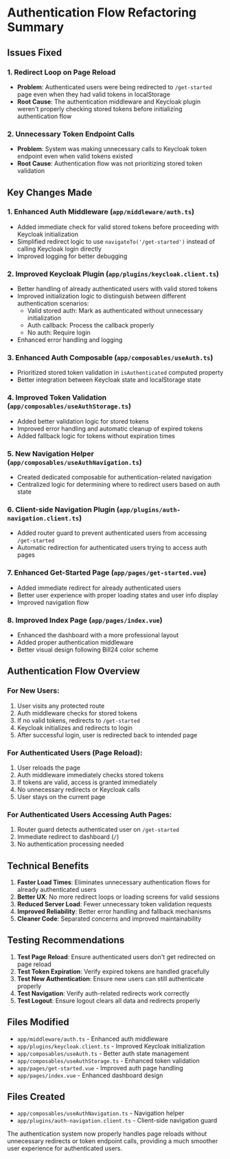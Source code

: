 # Authentication Flow Refactoring Summary

## Issues Fixed

### 1. **Redirect Loop on Page Reload**
- **Problem**: Authenticated users were being redirected to `/get-started` page even when they had valid tokens in localStorage
- **Root Cause**: The authentication middleware and Keycloak plugin weren't properly checking stored tokens before initializing authentication flow

### 2. **Unnecessary Token Endpoint Calls**
- **Problem**: System was making unnecessary calls to Keycloak token endpoint even when valid tokens existed
- **Root Cause**: Authentication flow was not prioritizing stored token validation

## Key Changes Made

### 1. **Enhanced Auth Middleware** (`app/middleware/auth.ts`)
- Added immediate check for valid stored tokens before proceeding with Keycloak initialization
- Simplified redirect logic to use `navigateTo('/get-started')` instead of calling Keycloak login directly
- Improved logging for better debugging

### 2. **Improved Keycloak Plugin** (`app/plugins/keycloak.client.ts`)
- Better handling of already authenticated users with valid stored tokens
- Improved initialization logic to distinguish between different authentication scenarios:
  - Valid stored auth: Mark as authenticated without unnecessary initialization
  - Auth callback: Process the callback properly
  - No auth: Require login
- Enhanced error handling and logging

### 3. **Enhanced Auth Composable** (`app/composables/useAuth.ts`)
- Prioritized stored token validation in `isAuthenticated` computed property
- Better integration between Keycloak state and localStorage state

### 4. **Improved Token Validation** (`app/composables/useAuthStorage.ts`)
- Added better validation logic for stored tokens
- Improved error handling and automatic cleanup of expired tokens
- Added fallback logic for tokens without expiration times

### 5. **New Navigation Helper** (`app/composables/useAuthNavigation.ts`)
- Created dedicated composable for authentication-related navigation
- Centralized logic for determining where to redirect users based on auth state

### 6. **Client-side Navigation Plugin** (`app/plugins/auth-navigation.client.ts`)
- Added router guard to prevent authenticated users from accessing `/get-started`
- Automatic redirection for authenticated users trying to access auth pages

### 7. **Enhanced Get-Started Page** (`app/pages/get-started.vue`)
- Added immediate redirect for already authenticated users
- Better user experience with proper loading states and user info display
- Improved navigation flow

### 8. **Improved Index Page** (`app/pages/index.vue`)
- Enhanced the dashboard with a more professional layout
- Added proper authentication middleware
- Better visual design following Bill24 color scheme

## Authentication Flow Overview

### For New Users:
1. User visits any protected route
2. Auth middleware checks for stored tokens
3. If no valid tokens, redirects to `/get-started`
4. Keycloak initializes and redirects to login
5. After successful login, user is redirected back to intended page

### For Authenticated Users (Page Reload):
1. User reloads the page
2. Auth middleware immediately checks stored tokens
3. If tokens are valid, access is granted immediately
4. No unnecessary redirects or Keycloak calls
5. User stays on the current page

### For Authenticated Users Accessing Auth Pages:
1. Router guard detects authenticated user on `/get-started`
2. Immediate redirect to dashboard (`/`)
3. No authentication processing needed

## Technical Benefits

1. **Faster Load Times**: Eliminates unnecessary authentication flows for already authenticated users
2. **Better UX**: No more redirect loops or loading screens for valid sessions
3. **Reduced Server Load**: Fewer unnecessary token validation requests
4. **Improved Reliability**: Better error handling and fallback mechanisms
5. **Cleaner Code**: Separated concerns and improved maintainability

## Testing Recommendations

1. **Test Page Reload**: Ensure authenticated users don't get redirected on page reload
2. **Test Token Expiration**: Verify expired tokens are handled gracefully
3. **Test New Authentication**: Ensure new users can still authenticate properly
4. **Test Navigation**: Verify auth-related redirects work correctly
5. **Test Logout**: Ensure logout clears all data and redirects properly

## Files Modified

- `app/middleware/auth.ts` - Enhanced auth middleware
- `app/plugins/keycloak.client.ts` - Improved Keycloak initialization
- `app/composables/useAuth.ts` - Better auth state management
- `app/composables/useAuthStorage.ts` - Enhanced token validation
- `app/pages/get-started.vue` - Improved auth page handling
- `app/pages/index.vue` - Enhanced dashboard design

## Files Created

- `app/composables/useAuthNavigation.ts` - Navigation helper
- `app/plugins/auth-navigation.client.ts` - Client-side navigation guard

The authentication system now properly handles page reloads without unnecessary redirects or token endpoint calls, providing a much smoother user experience for authenticated users.
